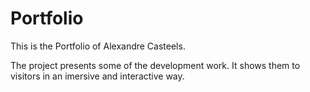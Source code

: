 # Portfolio

This is the Portfolio of Alexandre Casteels.

The project presents some of the development work.
It shows them to visitors in an imersive and interactive way.
